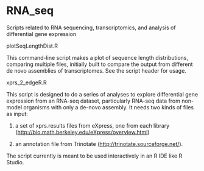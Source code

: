 RNA_seq
=======

Scripts related to RNA sequencing, transcriptomics, and analysis of differential gene expression

plotSeqLengthDist.R

This command-line script makes a plot of sequence length distributions, comparing multiple files, initially built to compare the output from different de novo assemblies of transcriptomes.  See the script header for usage.

xprs_2_edgeR.R

This script is designed to do a series of analyses to explore differential gene expression from an RNA-seq dataset, particularly RNA-seq data from non-model organisms with only a de-novo assembly.  It needs two kinds of files as input: 

1) a set of xprs.results files from eXpress, one from each library (http://bio.math.berkeley.edu/eXpress/overview.html) 

2) an annotation file from Trinotate (http://trinotate.sourceforge.net/).  

The script currently is meant to be used interactively in an R IDE like R Studio.
